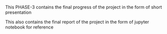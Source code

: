 
This PHASE-3 contains the final progress of the project in the form of short presentation

This also contains the final report of the project in the form of jupyter notebook for reference 
